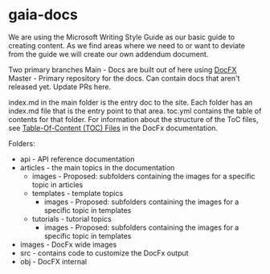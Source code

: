 # gaia-docs

We are using the Microsoft Writing Style Guide as our basic guide to creating content. As we find areas where we need to or want to deviate from the guide we will create our own addendum document. 

Two primary branches
Main - Docs are built out of here using [DocFX](https://dotnet.github.io/docfx/tutorial/docfx_getting_started.html)
Master - Primary repository for the docs. Can contain docs that aren't released yet. Update PRs here.

index.md in the main folder is the entry doc to the site. Each folder has an index.md file that is the entry point to that area.
toc.yml contains the table of contents for that folder. For information about the structure of the ToC files, see [Table-Of-Content (TOC) Files](https://dotnet.github.io/docfx/tutorial/intro_toc.html) in the DocFx documentation.

Folders:
* api - API reference documentation
* articles - the main topics in the documentation
    * images - Proposed: subfolders containing the images for a specific topic in articles
    * templates - template topics
        *  images - Proposed: subfolders containing the images for a specific topic in templates
    * tutorials - tutorial topics
        *  images - Proposed: subfolders containing the images for a specific topic in templates
* images - DocFx wide images
* src - contains code to customize the DocFx output
* obj - DocFX internal

